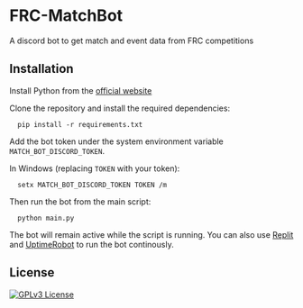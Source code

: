 # FRC-MatchBot

A discord bot to get match and event data from FRC competitions


## Installation

Install Python from the [official website](https://www.python.org/downloads)

Clone the repository and install the required dependencies:

```
  pip install -r requirements.txt
```

Add the bot token under the system environment variable `MATCH_BOT_DISCORD_TOKEN`.

In Windows (replacing `TOKEN` with your token):

```
  setx MATCH_BOT_DISCORD_TOKEN TOKEN /m
```

Then run the bot from the main script:

```
  python main.py
```

The bot will remain active while the script is running. You can also use [Replit](https://replit.com) and [UptimeRobot](https://uptimerobot.com/) to run the bot continously.


## License


[![GPLv3 License](https://img.shields.io/badge/License-GPL%20v3-yellow.svg)](https://opensource.org/licenses/)

